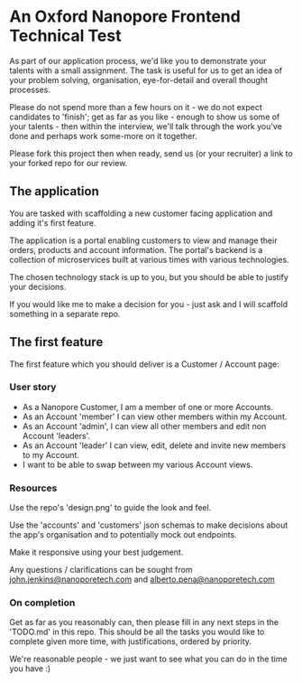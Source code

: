 # An Oxford Nanopore Frontend Technical Test

As part of our application process, we'd like you to demonstrate your talents with a small assignment. 
The task is useful for us to get an idea of your problem solving, organisation, eye-for-detail and overall thought processes. 

Please do not spend more than a few hours on it - we do not expect candidates to 'finish'; 
get as far as you like - enough to show us some of your talents - then within the interview, 
we'll talk through the work you've done and perhaps work some-more on it together. 

Please fork this project then when ready, send us (or your recruiter) a link to your forked repo for our review.

## The application

You are tasked with scaffolding a new customer facing application and adding it's first feature.

The application is a portal enabling customers to view and manage their orders, products and account information.
The portal's backend is a collection of microservices built at various times with various technologies.

The chosen technology stack is up to you, but you should be able to justify your decisions.

If you would like me to make a decision for you - just ask and I will scaffold something in a separate repo.

## The first feature

The first feature which you should deliver is a Customer / Account page:

### User story

- As a Nanopore Customer, I am a member of one or more Accounts.
- As an Account 'member' I can view other members within my Account.
- As an Account 'admin', I can view all other members and edit non Account 'leaders'.
- As an Account 'leader' I can view, edit, delete and invite new members to my Account.
- I want to be able to swap between my various Account views.

### Resources

Use the repo's 'design.png' to guide the look and feel.

Use the 'accounts' and 'customers' json schemas to make decisions about the app's organisation and to potentially mock out endpoints.

Make it responsive using your best judgement.

Any questions / clarifications can be sought from john.jenkins@nanoporetech.com and alberto.pena@nanoporetech.com

### On completion

Get as far as you reasonably can, then please fill in any next steps in the 'TODO.md' in this repo.
This should be all the tasks you would like to complete given more time, with justifications, ordered by priority.

We're reasonable people - we just want to see what you can do in the time you have :) 
